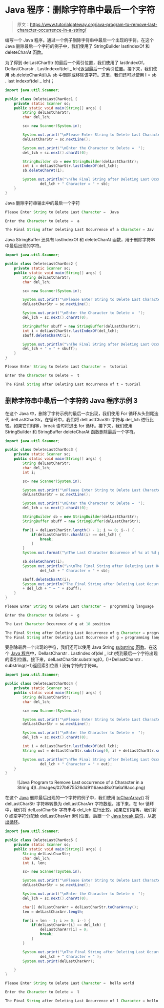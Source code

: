 # Java 程序：删除字符串中最后一个字符

> 原文：<https://www.tutorialgateway.org/java-program-to-remove-last-character-occurrence-in-a-string/>

编写一个 Java 程序，通过一个例子删除字符串中最后一个出现的字符。在这个 Java 删除最后一个字符的例子中，我们使用了 StringBuilder lastIndexOf 和 deleteCharAt 函数。

为了得到 delLastCharStr 的最后一个索引位置，我们使用了 lastIndexOf，DellastCharstr . LastIndexof(del _ lch)返回最后一个索引位置。接下来，我们使用 sb.deleteCharAt(i)从 sb 中删除或移除该字符。这里，我们还可以使用 I = sb . last indexof(del _ lch)；

```java
import java.util.Scanner;

public class DeleteLastCharOcc1 {
	private static Scanner sc;
	public static void main(String[] args) {
		String delLastCharStr;
		char del_lch;

		sc= new Scanner(System.in);

		System.out.print("\nPlease Enter String to Delete Last Character =  ");
		delLastCharStr = sc.nextLine();

		System.out.print("\nEnter the Character to Delete =  ");
		del_lch = sc.next().charAt(0);

		StringBuilder sb = new StringBuilder(delLastCharStr);
		int i = delLastCharStr.lastIndexOf(del_lch);
		sb.deleteCharAt(i);

		System.out.println("\nThe Final String after Deleting Last Occurrence of " + 
				del_lch + " Character = " + sb);
	}
}
```

Java 删除字符串输出中的最后一个字符

```java
Please Enter String to Delete Last Character =  Java

Enter the Character to Delete =  a

The Final String after Deleting Last Occurrence of a Character = Jav
```

Java StringBuffer 还具有 lastIndexOf 和 deleteCharAt 函数，用于删除字符串中最后出现的字符。

```java
import java.util.Scanner;

public class DeleteLastCharOcc2 {
	private static Scanner sc;
	public static void main(String[] args) {
		String delLastCharStr;
		char del_lch;

		sc= new Scanner(System.in);

		System.out.print("\nPlease Enter String to Delete Last Character =  ");
		delLastCharStr = sc.nextLine();

		System.out.print("\nEnter the Character to Delete =  ");
		del_lch = sc.next().charAt(0);

		StringBuffer sbuff = new StringBuffer(delLastCharStr);
		int i = delLastCharStr.lastIndexOf(del_lch);
		sbuff.deleteCharAt(i);

		System.out.println("\nThe Final String after Deleting Last Occurrence of " + 
		del_lch + " = " + sbuff);
	}
}
```

```java
Please Enter String to Delete Last Character =  tutorial

Enter the Character to Delete =  t

The Final String after Deleting Last Occurrence of t = tuorial
```

## 删除字符串中最后一个字符的 Java 程序示例 3

在这个 Java 中，删除了字符示例的最后一次出现，我们使用 For 循环从头到尾迭代 delLastCharStr。在循环中，我们将 delLastCharStr 字符与 del_lch 进行比较。如果它们相等，break 语句将退出 for 循环。接下来，我们使用 StringBuilder 和 StringBuffer deleteCharAt 函数删除最后一个字符。

```java
import java.util.Scanner;

public class DeleteLastCharOcc3 {
	private static Scanner sc;
	public static void main(String[] args) {
		String delLastCharStr;
		char del_lch;
		int i;

		sc= new Scanner(System.in);

		System.out.print("\nPlease Enter String to Delete Last Character =  ");
		delLastCharStr = sc.nextLine();

		System.out.print("\nEnter the Character to Delete =  ");
		del_lch = sc.next().charAt(0);

		StringBuilder sb = new StringBuilder(delLastCharStr);
		StringBuffer sbuff = new StringBuffer(delLastCharStr);

		for(i = delLastCharStr.length() - 1; i >= 0; i--) {
			if(delLastCharStr.charAt(i) == del_lch) {
				break;
			}
		}		
		System.out.format("\nThe Last Character Occurence of %c at %d position", del_lch, i);

		sb.deleteCharAt(i);		
		System.out.println("\n\nThe Final String after Deleting Last Occurrence of " + 
				del_lch + " Character = " + sb);

		sbuff.deleteCharAt(i);	
		System.out.println("The Final String after Deleting Last Occurrence of " 
		+ del_lch + " = " + sbuff);
	}
}
```

```java
Please Enter String to Delete Last Character =  programming language

Enter the Character to Delete =  g

The Last Character Occurence of g at 18 position

The Final String after Deleting Last Occurrence of g Character = programming languae
The Final String after Deleting Last Occurrence of g = programming languae
```

要删除最后一个出现的字符，我们还可以使用 Java String [substring 函数](https://www.tutorialgateway.org/java-substring-method/)。在这个 [Java 程序](https://www.tutorialgateway.org/learn-java-programs/)中，DellastCharstr . LastIndex of(del _ lch)找到最后一个字符出现的索引位置。接下来，delLastCharStr.substring(0，I)+DellastCharstr . substring(I+1)返回索引位置 I 没有字符的字符串。

```java
import java.util.Scanner;

public class DeleteLastCharOcc4 {
	private static Scanner sc;
	public static void main(String[] args) {
		String delLastCharStr;
		char del_lch;

		sc= new Scanner(System.in);

		System.out.print("\nPlease Enter String to Delete Last Character =  ");
		delLastCharStr = sc.nextLine();

		System.out.print("\nEnter the Character to Delete =  ");
		del_lch = sc.next().charAt(0);

		int i = delLastCharStr.lastIndexOf(del_lch);
		String out = delLastCharStr.substring(0, i) + delLastCharStr.substring(i + 1);

		System.out.println("\nThe Final String after Deleting Last Occurrence of " + 
				del_lch + " Character = " + out);
	}
}
```

<figure class="wp-block-image size-large">![Java Program to Remove Last occurrence of a Character in a String 4](../Images/027b875526dd9116aead8c01a6a18acc.png)</figure>

在这个 [Java](https://www.tutorialgateway.org/java-tutorial/) 删除最后出现的一个字符的例子中，我们使用 [toCharArray()](https://www.tutorialgateway.org/java-tochararray-method/) 将 delLastCharStr 字符串转换为 delLastCharArr 字符数组。接下来，在 for 循环中，我们将 delLastCharStr 字符串与 del_lch 进行比较。如果它们相等，我们将 0 或空字符分配给 delLastCharArr 索引位置，后跟一个 [Java break 语句](https://www.tutorialgateway.org/java-break-statement/)，从[退出循环](https://www.tutorialgateway.org/java-for-loop/)。

```java
import java.util.Scanner;

public class DeleteLastCharOcc5 {
	private static Scanner sc;
	public static void main(String[] args) {
		String delLastCharStr;
		char del_lch;
		int i, len;

		sc= new Scanner(System.in);

		System.out.print("\nPlease Enter String to Delete Last Character =  ");
		delLastCharStr = sc.nextLine();

		System.out.print("\nEnter the Character to Delete =  ");
		del_lch = sc.next().charAt(0);

		char[] delLastCharArr = delLastCharStr.toCharArray();
		len = delLastCharArr.length;

		for(i = len - 1; i >= 0; i--) {			
			if(delLastCharArr[i] == del_lch) {
				delLastCharArr[i] = 0;
				break;
			}
		}

		System.out.print("\nThe Final String after Deleting Last Occurrence of " + 
				del_lch + " Character = " );
		System.out.print(delLastCharArr);

	}
}
```

```java
Please Enter String to Delete Last Character =  hello world

Enter the Character to Delete =  l

The Final String after Deleting Last Occurrence of l Character = hello word
```